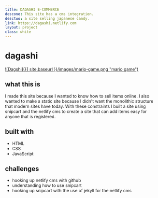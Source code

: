 ```yaml
---
title: DAGASHI E-COMMERCE
descone: This site has a cms integration.
desctwo: a site selling japanese candy.
link: https://dagashi.netlify.com
layout: project
class: white
---
```


# dagashi

<a href="https://dagashi.netlify.com">
    ![Dagshi]({{ site.baseurl }}/images/mario-game.png "mario game")
</a>

## what this is

<!-- this is a static E-commerce site. This site was made to sell
Japanese candy. This site uses snipcart for the E-commerce. It also has
the Netlify cms. Both snipcart and Netlify cms use Github as the backend -->

I made this site because I wanted to know how to sell items online. I also wanted
to make a static site because I didn't want the monolithic structure that modern sites have today. With these constraints I built a site using snipcart and the netlify cms
to create a site that can add items easy for anyone that is registered.

## built with

* HTML
* CSS
* JavaScript

## challenges

* hooking up netlify cms with github
* understanding how to use snipcart
* hooking up snipcart with the use of jekyll for the netlify cms
